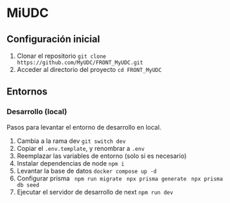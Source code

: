 # MiUDC

## Configuración inicial

1. Clonar el repositorio
   `git clone https://github.com/MyUDC/FRONT_MyUDC.git`
2. Acceder al directorio del  proyecto
   `cd FRONT_MyUDC`

## Entornos

### Desarrollo (local)

Pasos para levantar el entorno de desarrollo en local.

1. Cambia a la rama dev
   `git switch dev`
2. Copiar el `.env.template`, y renombrar a `.env`
3. Reemplazar las variables de entorno (solo si es necesario)
4. Instalar dependencias de node
   ``npm i``
5. Levantar la base de datos
   `docker compose up -d`
6. Configurar prisma
   ` npm run migrate`
   ` npx prisma generate`
   ` npx prisma db seed`
7. Ejecutar el servidor de desarrollo de next
   `npm run dev`
